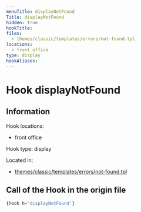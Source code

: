 ```yaml
---
menuTitle: displayNotFound
Title: displayNotFound
hidden: true
hookTitle: 
files:
  - themes/classic/templates/errors/not-found.tpl
locations:
  - front office
type: display
hookAliases:
---
```


# Hook displayNotFound

## Information

Hook locations: 
  - front office

Hook type: display

Located in: 
  - [themes/classic/templates/errors/not-found.tpl](https://github.com/PrestaShop/PrestaShop/blob/8.0.x/themes/classic/templates/errors/not-found.tpl)

## Call of the Hook in the origin file

```php
{hook h='displayNotFound'}
```